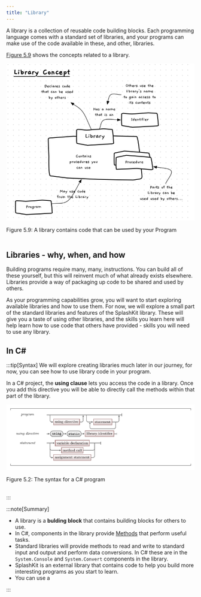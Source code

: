 ```yaml
---
title: "Library"
---
```


A library is a collection of reusable code building blocks. Each programming language comes with a standard set of libraries, and your programs can make use of the code available in these, and other, libraries.

[Figure 5.9](#FigureLibrary) shows the concepts related to a library.

<a id="FigureLibrary"></a>

![Figure 5.9 A library contains code that can be used by your Program](./images/library-concept.png "A library contains code that can be used by your Program")
<div class="caption"><span class="caption-figure-nbr">Figure 5.9: </span>A library contains code that can be used by your Program</div><br/>

## Libraries - why, when, and how

Building programs require many, many, instructions. You can build all of these yourself, but this will reinvent much of what already exists elsewhere. Libraries provide a way of packaging up code to be shared and used by others.

As your programming capabilities grow, you will want to start exploring available libraries and how to use them. For now, we will explore a small part of the standard libraries and features of the SplashKit library. These will give you a taste of using other libraries, and the skills you learn here will help learn how to use code that others have provided - skills you will need to use any library.

## In C#

:::tip[Syntax]
We will explore creating libraries much later in our journey, for now, you can see how to use library code in your program.

In a C# project, the **using clause** lets you access the code in a library. Once you add this directive you will be able to directly call the methods within that part of the library.

<a id="FigureProgramSyntax"></a>

![Figure 5.2 The syntax for a C# program.](./images/program.png "The syntax for a C# program")
<div class="caption"><span class="caption-figure-nbr">Figure 5.2: </span>The syntax for a C# program</div><br/>

:::


:::note[Summary]

- A library is a **bulding block** that contains building blocks for others to use.
- In C#, components in the library provide [Methods](../03-method) that perform useful tasks.
- Standard libraries will provide methods to read and write to standard input and output and perform data conversions. In C# these are in the `System.Console` and `System.Convert` components in the library.
- SplashKit is an external library that contains code to help you build more interesting programs as you start to learn.
- You can use a 

:::
